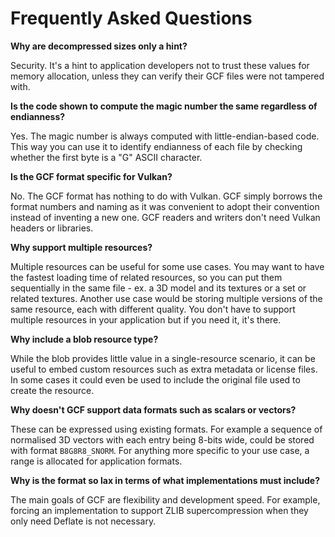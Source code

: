 # Frequently Asked Questions

**Why are decompressed sizes only a hint?**

Security. It's a hint to application developers not to trust these values for memory allocation, unless they can verify their GCF files
were not tampered with.

**Is the code shown to compute the magic number the same regardless of endianness?**

Yes. The magic number is always computed with little-endian-based code. This way you can use it
to identify endianness of each file by checking whether the first byte is a "G" ASCII character.

**Is the GCF format specific for Vulkan?**

No. The GCF format has nothing to do with Vulkan. GCF simply borrows the format numbers and naming as it was convenient to
adopt their convention instead of inventing a new one. GCF readers and writers don't need Vulkan headers or libraries.

**Why support multiple resources?**

Multiple resources can be useful for some use cases. You may want to have the fastest loading time of related resources, so you
can put them sequentially in the same file - ex. a 3D model and its textures or a set or related textures. Another use case would be
storing multiple versions of the same resource, each with different quality. You don't have to support multiple resources in your
application but if you need it, it's there.

**Why include a blob resource type?**

While the blob provides little value in a single-resource scenario, it can be useful to embed custom resources such as extra metadata or
license files. In some cases it could even be used to include the original file used to create the resource.

**Why doesn't GCF support data formats such as scalars or vectors?**

These can be expressed using existing formats. For example a sequence of normalised 3D vectors with each entry being 8-bits wide,
could be stored with format `B8G8R8_SNORM`. For anything more specific to your use case, a range is allocated for application formats.

**Why is the format so lax in terms of what implementations must include?**

The main goals of GCF are flexibility and development speed. For example, forcing an implementation to support ZLIB supercompression
when they only need Deflate is not necessary.
